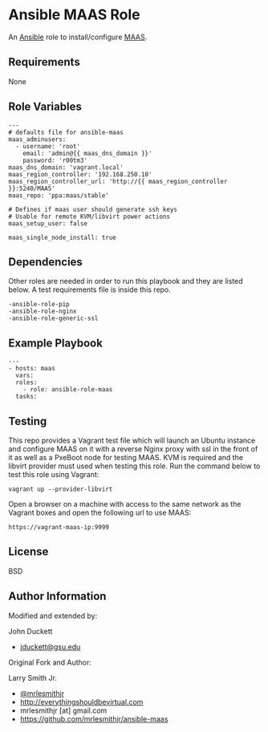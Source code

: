 Ansible MAAS Role
=========

An [Ansible] role to install/configure [MAAS].

Requirements
------------

None

Role Variables
--------------

```
---
# defaults file for ansible-maas
maas_adminusers:
  - username: 'root'
    email: 'admin@{{ maas_dns_domain }}'
    password: 'r00tm3'
maas_dns_domain: 'vagrant.local'
maas_region_controller: '192.168.250.10'
maas_region_controller_url: 'http://{{ maas_region_controller }}:5240/MAAS'
maas_repo: 'ppa:maas/stable'

# Defines if maas user should generate ssh keys
# Usable for remote KVM/libvirt power actions
maas_setup_user: false

maas_single_node_install: true
```

Dependencies
------------

Other roles are needed in order to run this playbook and they are listed below. A test requirements file is inside this repo.

    -ansible-role-pip
    -ansible-role-nginx
    -ansible-role-generic-ssl


Example Playbook
----------------

```
---
- hosts: maas
  vars:
  roles:
    - role: ansible-role-maas
  tasks:
```

Testing
----------------

This repo provides a Vagrant test file which will launch an Ubuntu instance and configure MAAS on it with a reverse Nginx proxy with ssl in the front of it as well as a PxeBoot node for testing MAAS.
KVM is required and the libvirt provider must used when testing this role. Run the command below to test this role using Vagrant:

	vagrant up --provider-libvirt

Open a browser on a machine with access to the same network as the Vagrant boxes and open the following url to use MAAS:

	https://vagrant-maas-ip:9999

License
-------

BSD

Author Information
------------------
Modified and extended by:

John Duckett
- jduckett@gsu.edu

Original Fork and Author:

Larry Smith Jr.
- [@mrlesmithjr]
- http://everythingshouldbevirtual.com
- mrlesmithjr [at] gmail.com
- https://github.com/mrlesmithjr/ansible-maas

[@mrlesmithjr]: <https://www.twitter.com/mrlesmithjr>
[Ansible]: <https://www.ansible.com>
[MAAS]: <https://maas.io/>
